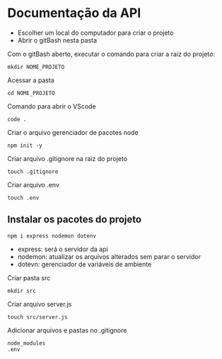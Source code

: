 # Documentação da API

* Escolher um local do computador para criar o projeto
* Abrir o gitBash nesta pasta 

Com o gitBash aberto, executar o comando para criar a raiz do projeto: 

```
mkdir NOME_PROJETO
```

Acessar a pasta

```
cd NOME_PROJETO
```

Comando para abrir o VScode

```
code .
```

Criar o arquivo gerenciador de pacotes node

```
npm init -y
```

Criar arquivo .gitignore na raiz do projeto

```
touch .gitignore
```

Criar arquivo .env

```
touch .env
```

## Instalar os pacotes do projeto

```
npm i express nodemon dotenv
```

* express: será o servidor da api 
* nodemon: atualizar os arquivos alterados sem parar o servidor 
* dotevn: gerenciador de variáveis de ambiente

Criar pasta src

```
mkdir src
```

Criar arquivo server.js

```
touch src/server.js
```

Adicionar arquivos e pastas no .gitignore

```
node_modules
.env
```
